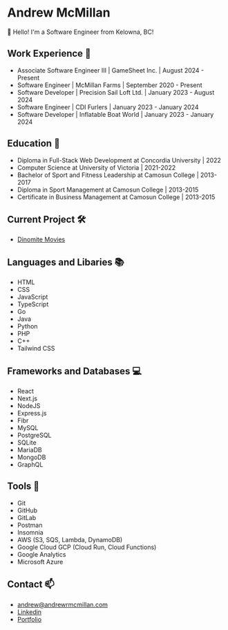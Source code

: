 # Andrew McMillan

👋 Hello! I'm a Software Engineer from Kelowna, BC!

## Work Experience :office:
* Associate Software Engineer III | GameSheet Inc. | August 2024 - Present
* Software Engineer | McMillan Farms | September 2020 - Present
* Software Developer | Precision Sail Loft Ltd. | January 2023 - August 2024
* Software Engineer | CDI Furlers | January 2023 - January 2024
* Software Developer | Inflatable Boat World | January 2023 - January 2024

## Education :school:

* Diploma in Full-Stack Web Development at Concordia University | 2022
* Computer Science at University of Victoria | 2021-2022
* Bachelor of Sport and Fitness Leadership at Camosun College | 2013-2017
* Diploma in Sport Management at Camosun College | 2013-2015
* Certificate in Business Management at Camosun College | 2013-2015

## Current Project 	🛠️

* [Dinomite Movies](https://www.dinomitemovies.com/)

## Languages and Libaries :books:

* HTML
* CSS
* JavaScript
* TypeScript
* Go
* Java
* Python
* PHP
* C++
* Tailwind CSS

## Frameworks and Databases :computer:


* React
* Next.js
* NodeJS
* Express.js
* Fibr
* MySQL
* PostgreSQL
* SQLite
* MariaDB
* MongoDB
* GraphQL

## Tools :toolbox:

* Git
* GitHub
* GitLab
* Postman
* Insomnia
* AWS (S3, SQS, Lambda, DynamoDB)
* Google Cloud GCP (Cloud Run, Cloud Functions)
* Google Analytics
* Microsoft Azure

## Contact 📫

* [andrew@andrewrmcmillan.com](mailto:andrew@andrewrmcmillan.com)
* [Linkedin](https://linkedin.com/in/andrewrmcmillan/)
* [Portfolio](https://andrewrmcmillan.com)
